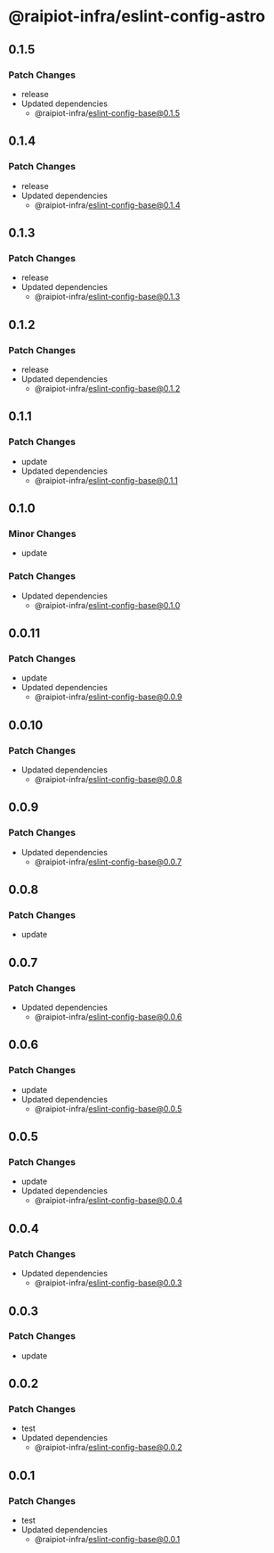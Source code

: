 # @raipiot-infra/eslint-config-astro

## 0.1.5

### Patch Changes

- release
- Updated dependencies
  - @raipiot-infra/eslint-config-base@0.1.5

## 0.1.4

### Patch Changes

- release
- Updated dependencies
  - @raipiot-infra/eslint-config-base@0.1.4

## 0.1.3

### Patch Changes

- release
- Updated dependencies
  - @raipiot-infra/eslint-config-base@0.1.3

## 0.1.2

### Patch Changes

- release
- Updated dependencies
  - @raipiot-infra/eslint-config-base@0.1.2

## 0.1.1

### Patch Changes

- update
- Updated dependencies
  - @raipiot-infra/eslint-config-base@0.1.1

## 0.1.0

### Minor Changes

- update

### Patch Changes

- Updated dependencies
  - @raipiot-infra/eslint-config-base@0.1.0

## 0.0.11

### Patch Changes

- update
- Updated dependencies
  - @raipiot-infra/eslint-config-base@0.0.9

## 0.0.10

### Patch Changes

- Updated dependencies
  - @raipiot-infra/eslint-config-base@0.0.8

## 0.0.9

### Patch Changes

- Updated dependencies
  - @raipiot-infra/eslint-config-base@0.0.7

## 0.0.8

### Patch Changes

- update

## 0.0.7

### Patch Changes

- Updated dependencies
  - @raipiot-infra/eslint-config-base@0.0.6

## 0.0.6

### Patch Changes

- update
- Updated dependencies
  - @raipiot-infra/eslint-config-base@0.0.5

## 0.0.5

### Patch Changes

- update
- Updated dependencies
  - @raipiot-infra/eslint-config-base@0.0.4

## 0.0.4

### Patch Changes

- Updated dependencies
  - @raipiot-infra/eslint-config-base@0.0.3

## 0.0.3

### Patch Changes

- update

## 0.0.2

### Patch Changes

- test
- Updated dependencies
  - @raipiot-infra/eslint-config-base@0.0.2

## 0.0.1

### Patch Changes

- test
- Updated dependencies
  - @raipiot-infra/eslint-config-base@0.0.1
